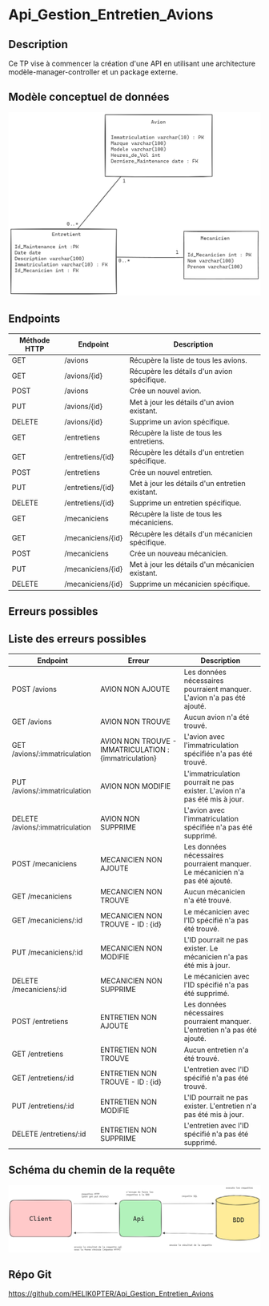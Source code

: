 # Api_Gestion_Entretien_Avions

## Description
Ce TP vise à commencer la création d'une API en utilisant une architecture modèle-manager-controller et un package 
externe.

## Modèle conceptuel de données
![UML.png](UML.png)

## Endpoints

| Méthode HTTP | Endpoint | Description |
| --- | --- | --- |
| GET | /avions | Récupère la liste de tous les avions. |
| GET | /avions/{id} | Récupère les détails d'un avion spécifique. |
| POST | /avions | Crée un nouvel avion. |
| PUT | /avions/{id} | Met à jour les détails d'un avion existant. |
| DELETE | /avions/{id} | Supprime un avion spécifique. |
| GET | /entretiens | Récupère la liste de tous les entretiens. |
| GET | /entretiens/{id} | Récupère les détails d'un entretien spécifique. |
| POST | /entretiens | Crée un nouvel entretien. |
| PUT | /entretiens/{id} | Met à jour les détails d'un entretien existant. |
| DELETE | /entretiens/{id} | Supprime un entretien spécifique. |
| GET | /mecaniciens | Récupère la liste de tous les mécaniciens. |
| GET | /mecaniciens/{id} | Récupère les détails d'un mécanicien spécifique. |
| POST | /mecaniciens | Crée un nouveau mécanicien. |
| PUT | /mecaniciens/{id} | Met à jour les détails d'un mécanicien existant. |
| DELETE | /mecaniciens/{id} | Supprime un mécanicien spécifique. |

## Erreurs possibles

## Liste des erreurs possibles

| Endpoint | Erreur | Description |
| --- | --- | --- |
| POST /avions | AVION NON AJOUTE | Les données nécessaires pourraient manquer. L'avion n'a pas été ajouté. |
| GET /avions | AVION NON TROUVE | Aucun avion n'a été trouvé. |
| GET /avions/:immatriculation | AVION NON TROUVE - IMMATRICULATION : {immatriculation} | L'avion avec l'immatriculation spécifiée n'a pas été trouvé. |
| PUT /avions/:immatriculation | AVION NON MODIFIE | L'immatriculation pourrait ne pas exister. L'avion n'a pas été mis à jour. |
| DELETE /avions/:immatriculation | AVION NON SUPPRIME | L'avion avec l'immatriculation spécifiée n'a pas été supprimé. |
| POST /mecaniciens | MECANICIEN NON AJOUTE | Les données nécessaires pourraient manquer. Le mécanicien n'a pas été ajouté. |
| GET /mecaniciens | MECANICIEN NON TROUVE | Aucun mécanicien n'a été trouvé. |
| GET /mecaniciens/:id | MECANICIEN NON TROUVE - ID : {id} | Le mécanicien avec l'ID spécifié n'a pas été trouvé. |
| PUT /mecaniciens/:id | MECANICIEN NON MODIFIE | L'ID pourrait ne pas exister. Le mécanicien n'a pas été mis à jour. |
| DELETE /mecaniciens/:id | MECANICIEN NON SUPPRIME | Le mécanicien avec l'ID spécifié n'a pas été supprimé. |
| POST /entretiens | ENTRETIEN NON AJOUTE | Les données nécessaires pourraient manquer. L'entretien n'a pas été ajouté. |
| GET /entretiens | ENTRETIEN NON TROUVE | Aucun entretien n'a été trouvé. |
| GET /entretiens/:id | ENTRETIEN NON TROUVE - ID : {id} | L'entretien avec l'ID spécifié n'a pas été trouvé. |
| PUT /entretiens/:id | ENTRETIEN NON MODIFIE | L'ID pourrait ne pas exister. L'entretien n'a pas été mis à jour. |
| DELETE /entretiens/:id | ENTRETIEN NON SUPPRIME | L'entretien avec l'ID spécifié n'a pas été supprimé. |

## Schéma du chemin de la requête

![Schema.png](Schema.png)

## Répo Git

https://github.com/HELIK0PTER/Api_Gestion_Entretien_Avions